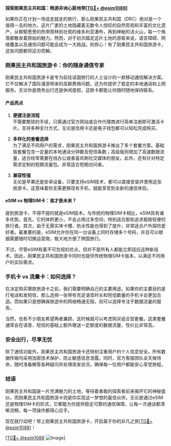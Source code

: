 **探索刚果民主共和国：畅游非洲心脏地带[[TG💪+ @esim1088](https://t.me/s/esim1088)]**

如果你正在计划一场说走就走的旅行，那么刚果民主共和国（DRC）绝对是一个值得一去的地方。这片广袤的土地隐藏着无数令人惊叹的自然奇观和丰富的文化遗产，从郁郁葱葱的热带雨林到壮观的维多利亚瀑布，再到神秘的活火山，每一个角落都散发着原始的魅力。然而，对于初次踏足这片土地的游客来说，语言障碍、网络覆盖以及通信问题可能会成为一大挑战。别担心！有了刚果民主共和国旅游卡，这些问题都将迎刃而解。

### 刚果民主共和国旅游卡：你的随身通信专家

刚果民主共和国旅游卡是专为前往该国旅行的人士设计的一款移动通信解决方案。它不仅解决了国际漫游带来的高额费用问题，还为你提供了稳定的本地通话和上网服务。无论你是商务出行还是休闲度假，这款卡都能让你随时随地保持联系。

#### 产品亮点

1. **便捷注册流程**  
   不需要繁琐的手续，只需通过官方网站或合作代理商进行简单注册即可激活卡片。支持多种支付方式，无论是信用卡还是电子钱包都可以轻松完成购买。

2. **多样化的套餐选择**  
   为了满足不同用户的需求，刚果民主共和国旅游卡推出了多个套餐方案。基础版套餐包含一定量的本地通话分钟数及短信条数；高级版则增加了高速数据流量，适合经常需要在线办公或者喜欢刷社交媒体的朋友。此外，还有针对特定需求定制的短期流量包，非常适合短期访问者。

3. **兼容性强**  
   无论是苹果还是安卓设备，只要支持eSIM技术，都可以直接安装并使用这张旅游卡。这意味着你无需更换现有手机，就能享受到全新的通信体验。

#### eSIM vs 物理SIM卡：谁才是未来？

提到旅游卡，不得不提的就是eSIM技术。与传统的物理SIM卡相比，eSIM具有诸多优势。首先，它的体积更小，不会占用过多空间，特别适合那些追求极致轻便的旅行者。其次，由于无需实体卡槽，防水性能也得到了提升，非常适合户外探险爱好者。最重要的是，eSIM允许你在同一台设备上同时存储多个号码，并且可以根据需要随时切换运营商，极大地方便了跨国旅行。

不过，尽管eSIM有着不可忽视的优点，但并不是所有人都能立即适应这种新技术。因此，刚果民主共和国旅游卡同时也提供传统物理SIM卡版本，以满足不同用户的实际需求。

### 手机卡 vs 流量卡：如何选择？

在决定购买哪款旅游卡之前，我们需要明确自己的主要用途。如果你的主要目的是打电话和发短信，那么选择一张带有充足语音时长和短信数量的手机卡会更加合适。而如果只是想确保旅途中的网络畅通无阻，则可以选择专注于数据流量的服务。

当然，也有不少朋友希望两者兼顾，这时候就可以考虑购买组合型套餐。这类套餐通常会在语音、短信的基础上额外赠送一定额度的数据流量，性价比非常高。

### 安全出行，尽享无忧

除了通信功能外，刚果民主共和国旅游卡还特别注重用户的个人信息安全。所有数据传输均采用加密技术保护，防止敏感信息泄露。同时，官方客服团队全天候待命，随时准备解答各种疑问并处理突发状况，确保每一位用户都能安心享受旅程。

### 结语

刚果民主共和国是一片充满魅力的土地，等待着勇敢的探索者前来揭开它的神秘面纱。而刚果民主共和国旅游卡则是你实现这一梦想的最佳伙伴。无论是通过eSIM还是物理SIM卡的形式，它都能为你提供稳定可靠的通信保障，让每一次通话都清晰流畅，每一项操作都得心应手。

现在就行动吧！带上刚果民主共和国旅游卡，开启属于你的非凡之旅[[TG💪+ @esim1088](https://t.me/s/esim1088)]！

[[TG💪+ @esim1088](https://t.me/s/esim1088) ![Image](https://i.postimg.cc/4NQfJmqS/Snipaste-2025-05-13-00-14-12.png)]